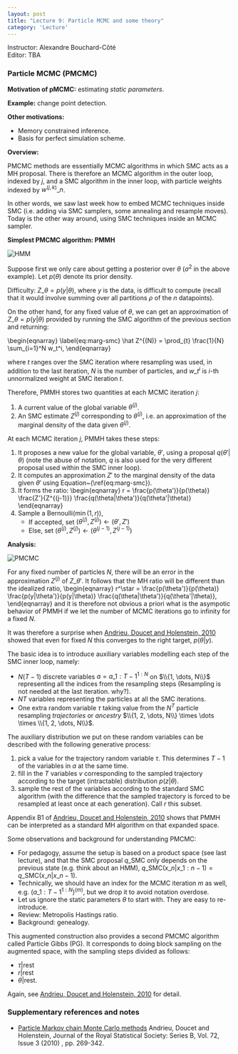 ```yaml
---
layout: post
title: "Lecture 9: Particle MCMC and some theory"
category: 'Lecture'
---
```

Instructor: Alexandre Bouchard-C&ocirc;t&eacute;   
Editor: TBA

### Particle MCMC (PMCMC)

**Motivation of pMCMC:** estimating *static parameters*.

**Example:** change point detection.

**Other motivations:**

- Memory constrained inference.
- Basis for perfect simulation scheme.

**Overview:**

PMCMC methods are essentially MCMC algorithms in which SMC acts as a MH proposal. There is therefore an MCMC algorithm in the outer loop, indexed by $j$, and a SMC algorithm in the inner loop, with particle weights indexed by $w^{(j,k)}\_n$. 

In other words, we saw last week how to embed MCMC techniques inside SMC (i.e. adding via SMC samplers, some annealing and resample moves). Today is the other way around, using SMC techniques inside an MCMC sampler.

**Simplest PMCMC algorithm: PMMH**

<img src="{{ site.url }}/images/HMM_jpeg.jpg" alt="HMM" style="float: center"/>

Suppose first we only care about getting a posterior over $\theta$ ($\sigma^2$ in the above example). Let $p(\theta)$ denote its prior density. 

Difficulty: $Z\_{\theta} = p(y | \theta)$, where $y$ is the data, is difficult to compute (recall that it would involve summing over all partitions $\rho$ of the $n$ datapoints). 

On the other hand, for any fixed value of $\theta$, we can get an approximation of $Z\_{\theta} = p(y | \theta)$ provided by running the SMC algorithm of the previous section and returning:

\\begin{eqnarray}
\label{eq:marg-smc}
\hat Z^{(N)} = \prod\_{t} \frac{1}{N} \sum\_{i=1}^N w\_t^i,
\\end{eqnarray}

where $t$ ranges over the SMC iteration where resampling was used, in addition to the last iteration, $N$ is the number of particles, and $w\_t^i$ is $i$-th unnormalized weight at SMC iteration $t$.


Therefore, PMMH stores two quantities at each MCMC iteration $j$:

1. A current value of the global variable $\theta^{(j)}$.
2. An SMC estimate $Z^{(j)}$ corresponding to  $\theta^{(j)}$, i.e. an approximation of the marginal density of the data given $\theta^{(j)}$.

At each MCMC iteration $j$, PMMH takes these steps: 

1. It proposes a new value for the global variable, $\theta'$, using a proposal $q(\theta'|\theta)$ (note the abuse of notation, $q$ is also used for the very different proposal used within the SMC inner loop). 
2. It computes an approximation $Z'$ to the marginal density of the data given $\theta'$ using Equation~(\ref{eq:marg-smc}). 
3. It forms the ratio:
\\begin{eqnarray}
r = \frac{p(\theta')}{p(\theta)} \frac{Z'}{Z^{(j-1)}} \frac{q(\theta|\theta')}{q(\theta'|\theta)}
\\end{eqnarray}
3. Sample a Bernoulli$(\min(1,r))$,
   - If accepted, set $(\theta^{(j)}, Z^{(j)}) \gets (\theta', Z')$
   - Else, set $(\theta^{(j)}, Z^{(j)}) \gets (\theta^{(j-1)}, Z^{(j-1)})$
   
**Analysis:** 

<img src="{{ site.url }}/images/PMCMC.jpg" alt="PMCMC" style="float: center"/>

For any fixed number of particles $N$, there will be an error in the approximation $Z^{(j)}$ of $Z\_{\theta'}$. It follows that the MH ratio will be different than the idealized ratio, 
\begin{eqnarray}
r^\star = \frac{p(\theta')}{p(\theta)} \frac{p(y|\theta')}{p(y|\theta)} \frac{q(\theta|\theta')}{q(\theta'|\theta)},
\end{eqnarray}
and it is therefore not obvious a priori what is the asympotic behavior of PMMH if we let the number of MCMC iterations go to infinity for a fixed $N$.

It was therefore a surprise when [Andrieu, Doucet and Holenstein, 2010](http://onlinelibrary.wiley.com/doi/10.1111/j.1467-9868.2009.00736.x/abstract) showed that even for fixed $N$ this converges to the right target, $p(\theta | y)$.

The basic idea is to introduce auxiliary variables modelling each step of the SMC inner loop, namely:

- $N(T-1)$ discrete variables $a = a\_{1:T-1}^{1:N}$ on $\\{1, \dots, N\\}$ representing all the indices from the resampling steps (Resampling is not needed at the last iteration. why?).
- $NT$ variables representing the particles at all the SMC iterations.
- One extra random variable $\tau$ taking value from the $N^T$ particle resampling *trajectories* or *ancestry* $\\{1, 2, \dots, N\\} \times \dots \times \\{1, 2, \dots, N\\}$.

The auxiliary distribution we put on these random variables can be described with the following generative process:

1. pick a value for the trajectory random variable $\tau$. This determines $T-1$ of the variables in $a$ at the same time.
2. fill in the $T$ variables $v$ corresponding to the sampled trajectory according to the target (intractable) distribution $p(z|\theta)$.
3. sample the rest of the variables according to the standard SMC algorithm (with the difference that the sampled trajectory is forced to be resampled at least once at each generation). Call $r$ this subset.

Appendix B1 of [Andrieu, Doucet and Holenstein, 2010](http://onlinelibrary.wiley.com/doi/10.1111/j.1467-9868.2009.00736.x/abstract) shows that PMMH can be interpreted as a standard MH algorithm on that expanded space. 

Some observations and background for understanding PMCMC:

- For pedagogy, assume the setup is based on a product space (see last lecture), and that the SMC proposal $q\_{\textrm{SMC}}$ only depends on the previous state (e.g. think about an HMM), $q\_{\textrm{SMC}}(x\_n|x\_{1:n-1}) = q\_{\textrm{SMC}}(x\_n|x\_{n-1})$.
- Technically, we should have an index for the MCMC iteration $m$ as well, e.g. $(a\_{1:T-1}^{1:N})^{(m)}$, but we drop it to avoid notation overdose.
- Let us ignore the static parameters $\theta$ to start with. They are easy to re-introduce.
- Review: Metropolis Hastings ratio.
- Background: genealogy.

This augmented construction also provides a second PMCMC algorithm called Particle Gibbs (PG). It corresponds to doing block sampling on the augmented space, with the sampling steps divided as follows:

- $\tau | \textrm{rest}$
- $r | \textrm{rest}$
- $\theta | \textrm{rest}$.

Again, see [Andrieu, Doucet and Holenstein, 2010](http://onlinelibrary.wiley.com/doi/10.1111/j.1467-9868.2009.00736.x/abstract) for detail.


<!--

- smoothing?
- look ahead
- sigma = 1.7
- ancestry
- resample move
- rao black wellization
- clever resampling
- nested, smc^2?

-->


### Supplementary references and notes

- [Particle Markov chain Monte Carlo methods](http://onlinelibrary.wiley.com/doi/10.1111/j.1467-9868.2009.00736.x/abstract)
Andrieu, Doucet and Holenstein, 
Journal of the Royal Statistical Society: Series B, Vol. 72, Issue 3 (2010) , pp. 269-342.
